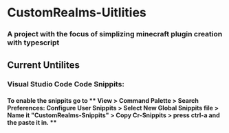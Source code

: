 # CustomRealms-Uitlities

### A project with the focus of simplizing minecraft plugin creation with typescript

## Current Untilites
### Visual Studio Code Code Snippits:
#### To enable the snippits go to ** View > Command Palette > Search Preferences: Configure User Snippits > Select New Global Snippits file > Name it "CustomRealms-Snippits" > Copy Cr-Snippits > press ctrl-a and the paste it in. **
